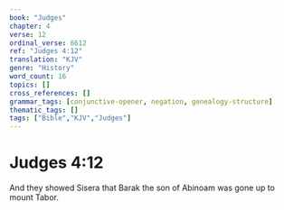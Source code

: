 ```yaml
---
book: "Judges"
chapter: 4
verse: 12
ordinal_verse: 6612
ref: "Judges 4:12"
translation: "KJV"
genre: "History"
word_count: 16
topics: []
cross_references: []
grammar_tags: [conjunctive-opener, negation, genealogy-structure]
thematic_tags: []
tags: ["Bible","KJV","Judges"]
---
```


# Judges 4:12

And they showed Sisera that Barak the son of Abinoam was gone up to mount Tabor.
